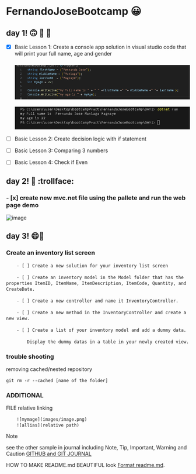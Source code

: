 # FernandoJoseBootcamp :grinning:

## **day 1!** :upside_down_face: :poop: :banana:

- [X] Basic Lesson 1: Create a console app solution in visual studio code that will print your full name, age and gender
     ### ![codename](images/printNamecode.png)
     ![printname](images/outputName.png)
- [ ] Basic Lesson 2: Create decision logic with if statement

- [ ] Basic Lesson 3: Comparing 3 numbers

- [ ] Basic Lesson 4: Check if Even


## **day 2!** :baby: :trollface:
  ### - [x] create new mvc.net file using the pallete and run the web page demo
![image](https://github.com/Fernaniii/FernandoJoseBootcamp/assets/145454557/d939cce0-21ac-45d1-b15b-278102ee9ad1)

## **day 3!** :smile::knife:
### Create an inventory list screen
            
        - [ ] Create a new solution for your inventory list screen

        - [ ] Create an inventory model in the Model folder that has the properties ItemID, ItemName, ItemDescription, ItemCode, Quantity, and CreateDate.

        - [ ] Create a new controller and name it InventoryController.

        - [ ] Create a new method in the InventoryController and create a new view.

        - [ ] Create a list of your inventory model and add a dummy data.

            Display the dummy datas in a table in your newly created view. 



   ### trouble shooting
removing cached/nested repository
```
git rm -r --cached [name of the folder]
```
   ### ADDITIONAL
FILE relative linking 
```
    ![mymage](images/image.png)
    ![allias](relative path)
```

> [!NOTE]
>see the other sample in journal including Note, Tip, Important, Warning and Caution
>[GITHUB and GIT JOURNAL](journal.md)


   HOW TO MAKE README.md BEAUTIFUL look [Format readme.md](https://docs.github.com/en/get-started/writing-on-github/getting-started-with-writing-and-formatting-on-github/basic-writing-and-formatting-syntax).


